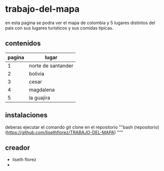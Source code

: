#  trabajo-del-mapa
en esta pagina se podra ver el mapa de colombia y 5 lugares distintos del pais con sus lugares turisticos y sus comidas tipicas.
##  contenidos 
|pagina|lugar|
|--|--|
|1|norte de santander |
|2|bolivia |
|3| cesar |
|4| magdalena |
|5| la guajira |
##  instalaciones
deberas ejecutar el comando git clone en el repositorio
""bash
(repositorio)(https://github.com/lisethflorez/TRABAJO-DEL-MAPA)
"""
## creador
- liseth florez
- 

